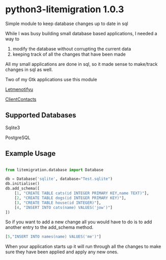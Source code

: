 # python3-litemigration 1.0.3

Simple module to keep database changes up to date in sql

While I was busy building small database based applications, I needed a way to 

1. modify the database without corrupting the current data
2. keeping track of all the changes that have been made

All my small applications are done in sql, so it made sense to make/track changes in sql as well.

Two of my Gtk applications use this module

[Letmenotifyu](https://github.com/stucomplex/letmenotifyu)

[ClientContacts](https://github.com/stucomplex/ClientContacts)

## Supported Databases

Sqlite3

PostgreSQL

## Example Usage
```python

from litemigration.database import Database

db = Database('sqlite', database="Test.sqlite")
db.initialise()
db.add_schema([
    [1, "CREATE TABLE cats(id INTEGER PRIMARY KEY,name TEXT)"],
    [2, "CREATE TABLE dogs(id INTEGER PRIMARY KEY)"],
    [3, "CREATE TABLE house(id INTEGER)"],
    [4, "INSERT INTO cats(name) VALUES('jow')"]
])
```

So if you want to add a new change all you would have to do is to add another entry to the add_schema method.

```python
[5,"INSERT INTO names(name) VALUES('me')"]
```
When your application starts up it will run through all the changes to make sure they have been applied and apply any new ones.

